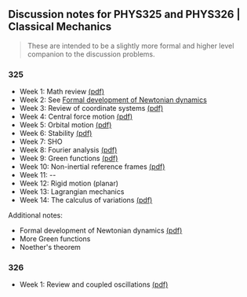 ## Discussion notes for PHYS325 and PHYS326 | Classical Mechanics



> These are intended to be a slightly more formal and higher level companion to the discussion problems. 


### 325
- Week 1: Math review [(pdf)](325/Week1/Week1.pdf)
- Week 2: See [Formal development of Newtonian dynamics](325/Week2/Week2.pdf) 
- Week 3: Review of coordinate systems [(pdf)](325/Week3/Week3.pdf)
- Week 4: Central force motion [(pdf)](325/Week4/Week4.pdf)
- Week 5: Orbital motion [(pdf)](325/Week5/Week5.pdf)
- Week 6: Stability [(pdf)](325/Week6/Week6.pdf)
- Week 7: SHO
- Week 8: Fourier analysis [(pdf)](325/Week8/Week8.pdf)
- Week 9: Green functions [(pdf)](325/Week9/Week9.pdf)
- Week 10: Non-inertial reference frames [(pdf)](325/Week10/Week10.pdf)
- Week 11: --
- Week 12: Rigid motion (planar)
- Week 13: Lagrangian mechanics
- Week 14: The calculus of variations [(pdf)](325/Week14/Week14.pdf)

Additional notes:

- Formal development of Newtonian dynamics [(pdf)](325/Week2/Week2.pdf) 
- More Green functions 
- Noether's theorem

### 326
- Week 1: Review and coupled oscillations [(pdf)](326/Week1/Week1.pdf)

